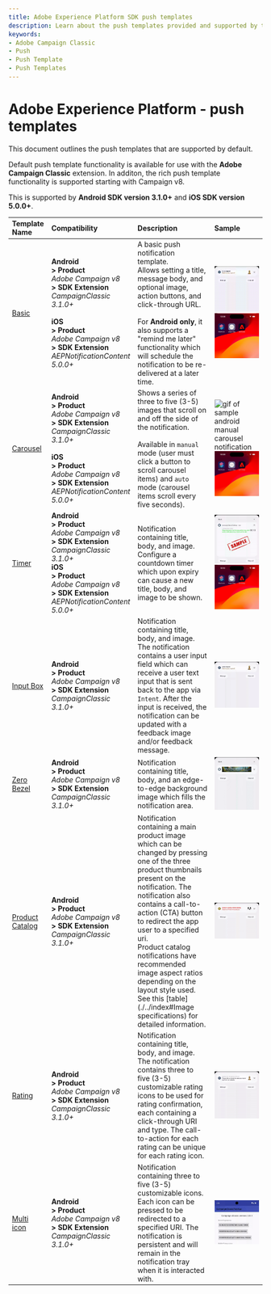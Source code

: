```yaml
---
title: Adobe Experience Platform SDK push templates
description: Learn about the push templates provided and supported by the Adobe Campaign Classic Mobile SDK extension.
keywords:
- Adobe Campaign Classic
- Push
- Push Template
- Push Templates
---
```


# Adobe Experience Platform - push templates

This document outlines the push templates that are supported by default.

<InlineAlert variant="info" slots="text"/>

Default push template functionality is available for use with the **Adobe Campaign Classic** extension. In additon, the rich push template functionality is supported starting with Campaign v8.

This is supported by **Android SDK version 3.1.0+** and **iOS SDK version 5.0.0+**.

| Template Name | Compatibility | Description | Sample |
| :------------ | :------------ | :---------- | :----- |
| [Basic](./basic) | **Android**<br />**> Product**<br /> *Adobe Campaign v8*<br /> **> SDK Extension**<br /> *CampaignClassic 3.1.0+* <br /><br />**iOS**<br /> **> Product**<br />*Adobe Campaign v8*<br /> **> SDK Extension**<br /> *AEPNotificationContent 5.0.0+* | A basic push notification template. <br />Allows setting a title, message body, and optional image, action buttons, and click-through URL. <br /><br />For **Android only**, it also supports a "remind me later" functionality which will schedule the notification to be re-delivered at a later time. | ![gif of sample android basic notification](./../templates/assets/android_basic.gif)<br />![gif of sample basic notification](./../templates/assets/basic.gif) |
| [Carousel](./carousel) | **Android**<br />**> Product**<br /> *Adobe Campaign v8*<br /> **> SDK Extension**<br />  *CampaignClassic 3.1.0+* <br /><br />**iOS**<br /> **> Product**<br />*Adobe Campaign v8*<br /> **> SDK Extension**<br /> *AEPNotificationContent 5.0.0+* | Shows a series of three to five (3-5) images that scroll on and off the side of the notification. <br /><br />Available in `manual` mode (user must click a button to scroll carousel items) and `auto` mode (carousel items scroll every five seconds). | ![gif of sample android manual carousel notification](./../templates/assets/android_manual_carousel.gif)<br />![gif of sample carousel notification](./../templates/assets/carousel.gif) |
| [Timer](./timer) | **Android**<br />**> Product**<br /> *Adobe Campaign v8*<br /> **> SDK Extension**<br />  *CampaignClassic 3.1.0+* <br />**iOS**<br /> **> Product**<br />*Adobe Campaign v8*<br /> **> SDK Extension**<br /> *AEPNotificationContent 5.0.0+* | Notification containing title, body, and image.  Configure a countdown timer which upon expiry can cause a new title, body, and image to be shown. | ![gif of sample android timer notification](./../templates/assets/android_timer.gif)<br />![gif of sample timer notification](./../templates/assets/timer.gif) |
| [Input Box](./input-box) | **Android**<br />**> Product**<br /> *Adobe Campaign v8*<br /> **> SDK Extension**<br />  *CampaignClassic 3.1.0+* <br /> | Notification containing title, body, and image. The notification contains a user input field which can receive a user text input that is sent back to the app via `Intent`. After the input is received, the notification can be updated with a feedback image and/or feedback message. | ![gif of sample input box notification](./../templates/assets/input_box.gif) |
| [Zero Bezel](./zero-bezel) | **Android**<br />**> Product**<br /> *Adobe Campaign v8*<br /> **> SDK Extension**<br />  *CampaignClassic 3.1.0+* <br /> | Notification containing title, body, and an edge-to-edge background image which fills the notification area. | ![gif of sample zero bezel notification](./../templates/assets/zero_bezel.gif) |
| [Product Catalog](./catalog) | **Android**<br />**> Product**<br /> *Adobe Campaign v8*<br /> **> SDK Extension**<br />  *CampaignClassic 3.1.0+* <br /> | Notification containing a main product image which can be changed by pressing one of the three product thumbnails present on the notification. The notification also contains a call-to-action (CTA) button to redirect the app user to a specified uri. <br />Product catalog notifications have recommended image aspect ratios depending on the layout style used. See this [table](./../index#Image specifications) for detailed information. | ![gif of sample product catalog notification](./../templates/assets/vertical_catalog.gif) |
| [Rating](./rating) | **Android**<br />**> Product**<br /> *Adobe Campaign v8*<br /> **> SDK Extension**<br />  *CampaignClassic 3.1.0+* <br /> | Notification containing title, body, and image.  The notification contains three to five (3-5) customizable rating icons to be used for rating confirmation, each containing a click-through URI and type. The call-to-action for each rating can be unique for each rating icon. | ![gif of sample rating notification](./../templates/assets/rating.gif) |
| [Multi icon](./multi-icon) | **Android**<br />**> Product**<br /> *Adobe Campaign v8*<br /> **> SDK Extension**<br />  *CampaignClassic 3.1.0+* <br /> | Notification containing three to five (3-5) customizable icons. Each icon can be pressed to be redirected to a specified URI. The notification is persistent and will remain in the notification tray when it is interacted with. | ![gif of sample multi-icon notification](./../templates/assets/multi_icon.gif) |
